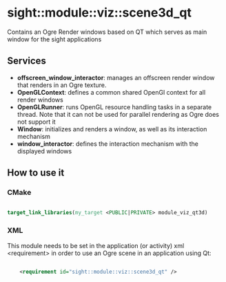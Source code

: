 # sight::module::viz::scene3d_qt

Contains an Ogre Render windows based on QT which serves as main window for the sight applications

## Services

- **offscreen_window_interactor**: manages an offscreen render window that renders in an Ogre texture.
- **OpenGLContext**: defines a common shared OpenGl context for all render windows
- **OpenGLRunner**: runs OpenGL resource handling tasks in a separate thread. Note that it can not be used for parallel rendering as Ogre does not support it
- **Window**: initializes and renders a window, as well as its interaction mechanism
- **window_interactor**: defines the interaction mechanism with the displayed windows


## How to use it

### CMake

```cmake

target_link_libraries(my_target <PUBLIC|PRIVATE> module_viz_qt3d)

```

### XML

This module needs to be set in the application (or activity) xml <requirement\> in order to use an Ogre scene in an application using Qt:

```xml

    <requirement id="sight::module::viz::scene3d_qt" />
    
 ```





